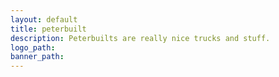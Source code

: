 ```yaml
---
layout: default
title: peterbuilt
description: Peterbuilts are really nice trucks and stuff.
logo_path:
banner_path:
---
```




